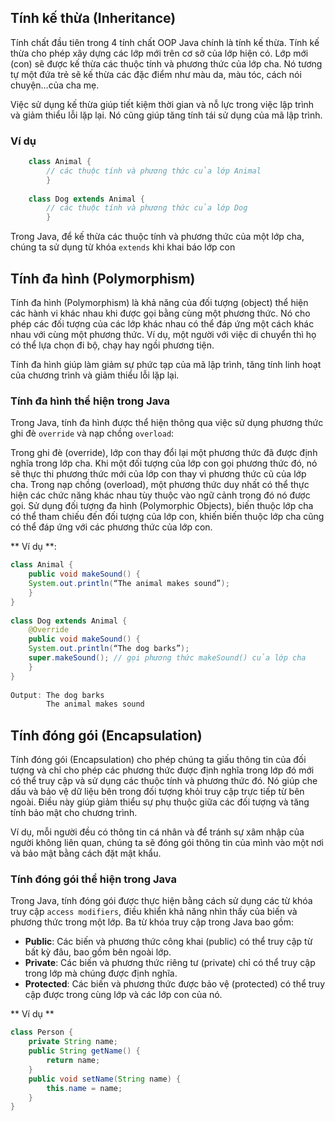 ## Tính kế thừa (Inheritance)
Tính chất đầu tiên trong 4 tính chất OOP Java chính là tính kế thừa. Tính kế thừa cho phép xây dựng các lớp mới trên cơ sở của lớp hiện có. Lớp mới (con) sẽ được kế thừa các thuộc tính và phương thức của lớp cha. Nó tương tự một đứa trẻ sẽ kế thừa các đặc điểm như màu da, màu tóc, cách nói chuyện…của cha mẹ.
  
Việc sử dụng kế thừa giúp tiết kiệm thời gian và nỗ lực trong việc lập trình và giảm thiểu lỗi lặp lại. Nó cũng giúp tăng tính tái sử dụng của mã lập trình.
  
### Ví dụ
```Java
    class Animal {
        // các thuộc tính và phương thức của lớp Animal
        }
  
    class Dog extends Animal {
        // các thuộc tính và phương thức của lớp Dog
        }
```
Trong Java, để kế thừa các thuộc tính và phương thức của một lớp cha, chúng ta sử dụng từ khóa `extends` khi khai báo lớp con
  
## Tính đa hình (Polymorphism)
Tính đa hình (Polymorphism) là khả năng của đối tượng (object) thể hiện các hành vi khác nhau khi được gọi bằng cùng một phương thức. Nó cho phép các đối tượng của các lớp khác nhau có thể đáp ứng một cách khác nhau với cùng một phương thức. Ví dụ, một người với việc di chuyển thì họ có thể lựa chọn đi bộ, chạy hay ngồi phương tiện.
  
Tính đa hình giúp làm giảm sự phức tạp của mã lập trình, tăng tính linh hoạt của chương trình và giảm thiểu lỗi lặp lại.
  
### Tính đa hình thể hiện trong Java
Trong Java, tính đa hình được thể hiện thông qua việc sử dụng phương thức ghi đè `override` và nạp chồng `overload`:
  
Trong ghi đè (override), lớp con thay đổi lại một phương thức đã được định nghĩa trong lớp cha. Khi một đối tượng của lớp con gọi phương thức đó, nó sẽ thực thi phương thức mới của lớp con thay vì phương thức cũ của lớp cha.
Trong nạp chồng (overload), một phương thức duy nhất có thể thực hiện các chức năng khác nhau tùy thuộc vào ngữ cảnh trong đó nó được gọi.
Sử dụng đối tượng đa hình (Polymorphic Objects), biến thuộc lớp cha có thể tham chiếu đến đối tượng của lớp con, khiến biến thuộc lớp cha cũng có thể đáp ứng với các phương thức của lớp con.
  
** Ví dụ **:
```Java
class Animal {
    public void makeSound() {
    System.out.println(“The animal makes sound”);
    }
}
  
class Dog extends Animal {
    @Override
    public void makeSound() {
    System.out.println(“The dog barks”);
    super.makeSound(); // gọi phương thức makeSound() của lớp cha
    }
}
  
Output: The dog barks
        The animal makes sound
```
  
## Tính đóng gói (Encapsulation)
Tính đóng gói (Encapsulation) cho phép chúng ta giấu thông tin của đối tượng và chỉ cho phép các phương thức được định nghĩa trong lớp đó mới có thể truy cập và sử dụng các thuộc tính và phương thức đó. Nó giúp che dấu và bảo vệ dữ liệu bên trong đối tượng khỏi truy cập trực tiếp từ bên ngoài. Điều này giúp giảm thiểu sự phụ thuộc giữa các đối tượng và tăng tính bảo mật cho chương trình.
  
Ví dụ, mỗi người đều có thông tin cá nhân và để tránh sự xâm nhập của người không liên quan, chúng ta sẽ đóng gói thông tin của mình vào một nơi và bảo mật bằng cách đặt mật khẩu.
  
### Tính đóng gói thể hiện trong Java
Trong Java, tính đóng gói được thực hiện bằng cách sử dụng các từ khóa truy cập `access modifiers`, điều khiển khả năng nhìn thấy của biến và phương thức trong một lớp. Ba từ khóa truy cập trong Java bao gồm:
  
- **Public**: Các biến và phương thức công khai (public) có thể truy cập từ bất kỳ đâu, bao gồm bên ngoài lớp.
- **Private**: Các biến và phương thức riêng tư (private) chỉ có thể truy cập trong lớp mà chúng được định nghĩa.
- **Protected**: Các biến và phương thức được bảo vệ (protected) có thể truy cập được trong cùng lớp và các lớp con của nó.
  
** Ví dụ **
```Java
class Person {
    private String name;
    public String getName() {
        return name;
    }
    public void setName(String name) {
        this.name = name;
    }
}
```
  
